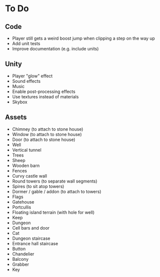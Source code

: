 # To Do

## Code

 - Player still gets a weird boost jump when clipping a step on the way up
 - Add unit tests
 - Improve documentation (e.g. include units)

## Unity

 - Player "glow" effect
 - Sound effects
 - Music
 - Enable post-processing effects
 - Use textures instead of materials
 - Skybox

## Assets

 - Chimney (to attach to stone house)
 - Window (to attach to stone house)
 - Door (to attach to stone house)
 - Well
 - Vertical tunnel
 - Trees
 - Sheep
 - Wooden barn
 - Fences
 - Curvy castle wall
 - Round towers (to separate wall segments)
 - Spires (to sit atop towers)
 - Dormer / gable / addon (to attach to towers)
 - Flags
 - Gatehouse
 - Portcullis
 - Floating island terrain (with hole for well)
 - Keep
 - Dungeon
 - Cell bars and door
 - Cat
 - Dungeon staircase
 - Entrance hall staircase
 - Button
 - Chandelier
 - Balcony
 - Grabber
 - Key
